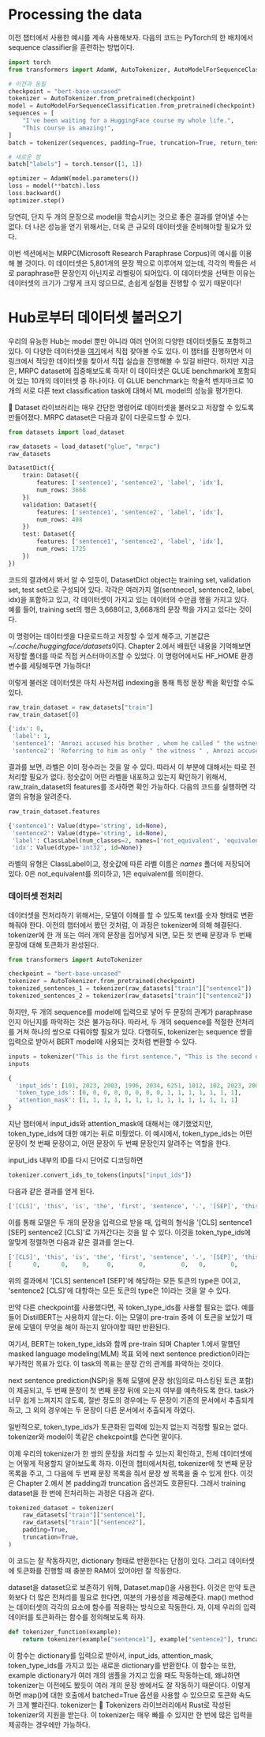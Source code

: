 # Processing the data

이전 챕터에서 사용한 예시를 계속 사용해보자.
다음의 코드는 PyTorch의 한 배치에서 sequence classifier을 훈련하는 방법이다.

``` python
import torch
from transformers import AdamW, AutoTokenizer, AutoModelForSequenceClassification

# 이전과 동일
checkpoint = "bert-base-uncased"
tokenizer = AutoTokenizer.from_pretrained(checkpoint)
model = AutoModelForSequenceClassification.from_pretrained(checkpoint)
sequences = [
    "I've been waiting for a HuggingFace course my whole life.",
    "This course is amazing!",
]
batch = tokenizer(sequences, padding=True, truncation=True, return_tensors="pt")

# 새로운 점
batch["labels"] = torch.tensor([1, 1])

optimizer = AdamW(model.parameters())
loss = model(**batch).loss
loss.backward()
optimizer.step()
```

당연히, 단지 두 개의 문장으로 model을 학습시키는 것으로 좋은 결과를 얻어낼 수는 없다.
더 나은 성능을 얻기 위해서는, 더욱 큰 규모의 데이터셋을 준비해야할 필요가 있다.

이번 섹션에서는 MRPC(Microsoft Research Paraphrase Corpus)의 예시를 이용해 볼 것이다.
이 데이터셋은 5,801개의 문장 짝으로 이루어져 있는데, 각각의 짝들은 서로 paraphrase한 문장인지 아닌지로 라벨링이 되어있다.
이 데이터셋을 선택한 이유는 데이터셋의 크기가 그렇게 크지 않으므로, 손쉽게 실험을 진행할 수 있기 때문이다!

# Hub로부터 데이터셋 불러오기

우리의 유능한 Hub는 model 뿐만 아니라 여러 언어의 다양한 데이터셋들도 포함하고 있다.
이 다양한 데이터셋을 [여기](https://huggingface.co/datasets)에서 직접 찾아볼 수도 있다.
이 챕터를 진행하면서 이 링크에서 적당한 데이터셋을 찾아서 직접 실습을 진행해볼 수 있길 바란다.
하지만 지금은, MRPC dataset에 집중해보도록 하자!
이 데이터셋은 GLUE benchmark에 포함되어 있는 10개의 데이터셋 중 하나이다.
이 GLUE benchmark는 학술적 벤치마크로 10개의 서로 다른 text classification task에 대해서 ML model의 성능을 평가한다.

🤗 Dataset 라이브러리는 매우 간단한 명령어로 데이터셋을 불러오고 저장할 수 있도록 만들어졌다.
MRPC dataset은 다음과 같이 다운로드할 수 있다.

``` python
from datasets import load_dataset

raw_datasets = load_dataset("glue", "mrpc")
raw_datasets
```

``` python
DatasetDict({
    train: Dataset({
        features: ['sentence1', 'sentence2', 'label', 'idx'],
        num_rows: 3668
    })
    validation: Dataset({
        features: ['sentence1', 'sentence2', 'label', 'idx'],
        num_rows: 408
    })
    test: Dataset({
        features: ['sentence1', 'sentence2', 'label', 'idx'],
        num_rows: 1725
    })
})
```

코드의 결과에서 봐서 알 수 있듯이, DatasetDict object는 training set, validation set, test set으로 구성되어 있다.
각각은 여러가지 열(sentnece1, sentence2, label, idx)을 포함하고 있고, 각 데이터셋이 가지고 있는 데이터의 수만큼 행을 가지고 있다.
예를 들어, training set의 행은 3,668이고, 3,668개의 문장 짝을 가지고 있다는 것이다.

이 명령어는 데이터셋을 다운로드하고 저장할 수 있게 해주고, 기본값은 *~/.cache/huggingface/datasets*이다.
Chapter 2.에서 배웠던 내용을 기억해보면 저장할 폴더를 따로 직접 커스터마이즈할 수 있었다.
이 명령어에서도 HF_HOME 환경 변수를 세팅해두면 가능하다!

이렇게 불러온 데이터셋은 마치 사전처럼 indexing을 통해 특정 문장 짝을 확인할 수도 있다.

``` python
raw_train_dataset = raw_datasets["train"]
raw_train_dataset[0]
```

``` python
{'idx': 0,
 'label': 1,
 'sentence1': 'Amrozi accused his brother , whom he called " the witness " , of deliberately distorting his evidence .',
 'sentence2': 'Referring to him as only " the witness " , Amrozi accused his brother of deliberately distorting his evidence .'}
```

결과를 보면, 라벨은 이미 정수라는 것을 알 수 있다. 따라서 이 부분에 대해서는 따로 전처리할 필요가 없다.
정숫값이 어떤 라벨을 내포하고 있는지 확인하기 위해서, raw_train_dataset의 features를 조사하면 확인 가능하다.
다음의 코드를 실행하면 각 열의 유형을 알려준다.

``` python
raw_train_dataset.features
```

``` python
{'sentence1': Value(dtype='string', id=None),
 'sentence2': Value(dtype='string', id=None),
 'label': ClassLabel(num_classes=2, names=['not_equivalent', 'equivalent'], names_file=None, id=None),
 'idx': Value(dtype='int32', id=None)}
```

라벨의 유형은 ClassLabel이고, 정숫값에 따른 라벨 이름은 *names* 폴더에 저장되어 있다.
0은 not_equivalent를 의미하고, 1은 equivalent를 의미한다.

### 데이터셋 전처리

데이터셋을 전처리하기 위해서는, 모델이 이해를 할 수 있도록 text를 숫자 형태로 변환해줘야 한다.
이전의 챕터에서 봤던 것처럼, 이 과정은 tokenizer에 의해 해결된다.
tokenizer에 한 개 또는 여러 개의 문장을 집어넣게 되면, 모든 첫 번째 문장과 두 번째 문장에 대해 토큰화가 완성된다.

``` python
from transformers import AutoTokenizer

checkpoint = "bert-base-uncased"
tokenizer = AutoTokenizer.from_pretrained(checkpoint)
tokenized_sentences_1 = tokenizer(raw_datasets["train"]["sentence1"])
tokenized_sentences_2 = tokenizer(raw_datasets["train"]["sentence2"])
```

하지만, 두 개의 sequence를 model에 입력으로 넣어 두 문장의 관계가 paraphrase인지 아닌지를 파악하는 것은 불가능하다.
따라서, 두 개의 sequence를 적절한 전처리를 거쳐 하나의 쌍으로 다뤄야할 필요가 있다.
다행히도, tokenizer는 sequence 쌍을 입력으로 받아서 BERT model에 사용되는 것처럼 변환할 수 있다.

``` python
inputs = tokenizer("This is the first sentence.", "This is the second one.")
inputs
```

``` python
{ 
  'input_ids': [101, 2023, 2003, 1996, 2034, 6251, 1012, 102, 2023, 2003, 1996, 2117, 2028, 1012, 102],
  'token_type_ids': [0, 0, 0, 0, 0, 0, 0, 0, 1, 1, 1, 1, 1, 1, 1],
  'attention_mask': [1, 1, 1, 1, 1, 1, 1, 1, 1, 1, 1, 1, 1, 1, 1]
}
```

지난 챕터에서 input_ids와 attention_mask에 대해서는 얘기했었지만, token_type_ids에 대한 얘기는 뒤로 미뤘었다.
이 예시에서, token_type_ids는 어떤 문장이 첫 번째 문장이고, 어떤 문장이 두 번째 문장인지 알려주는 역할을 한다.

input_ids 내부의 ID를 다시 단어로 디코딩하면

``` python
tokenizer.convert_ids_to_tokens(inputs["input_ids"])
```

다음과 같은 결과를 얻게 된다.

``` python
['[CLS]', 'this', 'is', 'the', 'first', 'sentence', '.', '[SEP]', 'this', 'is', 'the', 'second', 'one', '.', '[SEP]']
```

이를 통해 모델은 두 개의 문장을 입력으로 받을 때, 입력의 형식을 '[CLS] sentence1 [SEP] sentence2 [CLS]'로 가져간다는 것을 알 수 있다.
이것을 token_type_ids에 알맞게 정렬하면 다음과 같은 결과를 얻는다.

``` python
['[CLS]', 'this', 'is', 'the', 'first', 'sentence', '.', '[SEP]', 'this', 'is', 'the', 'second', 'one', '.', '[SEP]']
[      0,      0,    0,     0,       0,          0,   0,       0,      1,    1,     1,        1,     1,   1,       1]
```

위의 결과에서 '[CLS] sentence1 [SEP]'에 해당하는 모든 토큰의 type은 0이고, 'sentence2 [CLS]'에 대항하는 모든 토큰의 type은 1이라는 것을 알 수 있다.

만약 다른 checkpoint를 사용했다면, 꼭 token_type_ids를 사용할 필요는 없다. 예를 들어 DistilBERT는 사용하지 않는다.
이는 모델이 pre-train 중에 이 토큰을 보았기 때문에 모델이 무엇을 해야 하는지 알아야할 때만 반환된다.

여기서, BERT는 token_type_ids와 함께 pre-train 되며 Chapter 1.에서 말했던 masked language modeling(MLM) 목표 외에 next sentence prediction이라는 부가적인 목표가 있다.
이 task의 목표는 문장 간의 관계를 파악하는 것이다.

next sentence prediction(NSP)을 통해 모델에 문장 쌍(임의로 마스킹된 토큰 포함)이 제공되고, 두 번째 문장이 첫 번째 문장 뒤에 오는지 여부를 예측하도록 한다.
task가 너무 쉽게 느껴지지 않도록, 절반 정도의 경우에는 두 문장이 기존의 문서에서 추출되게 하고, 그 외의 경우에는 두 문장이 다른 문서에서 추출되게 하였다.

일반적으로, token_type_ids가 토큰화된 입력에 있는지 없는지 걱정할 필요는 없다.
tokenizer와 model이 똑같은 chekcpoint를 쓴다면 말이다.

이제 우리의 tokenizer가 한 쌍의 문장을 처리할 수 있는지 확인하고, 전체 데이터셋에는 어떻게 적용할지 알아보도록 하자.
이전의 챕터에서처럼, tokenizer에 첫 번째 문장 목록을 주고, 그 다음에 두 번째 문장 목록을 줘서 문장 쌍 목록을 줄 수 있게 한다.
이것은 Chapter 2.에서 본 padding과 truncation 옵션과도 호환된다. 
그래서 training dataset을 한 번에 전처리하는 과정은 다음과 같다.

``` python
tokenized_dataset = tokenizer(
    raw_datasets["train"]["sentence1"],
    raw_datasets["train"]["sentence2"],
    padding=True,
    truncation=True,
)
```

이 코드는 잘 작동하지만, dictionary 형태로 반환한다는 단점이 있다.
그리고 데이터셋에 토큰화를 진행할 때 충분한 RAM이 있어야만 잘 작동한다.

dataset을 dataset으로 보존하기 위해, Dataset.map()을 사용한다. 
이것은 만약 토큰화보다 더 많은 전처리를 필요로 한다면, 여분의 가용성을 제공해준다.
map() method는 데이터셋의 각각의 요소에 함수를 적용하는 방식으로 작동한다.
자, 이제 우리의 입력 데이터를 토큰화하는 함수를 정의해보도록 하자.

``` python
def tokenizer_function(example):
    return tokenizer(example["sentence1"], example["sentence2"], truncation=True)
```

이 함수는 dictionary를 입력으로 받아서, input_ids, attention_mask, token_type_ids를 가지고 있는 새로운 dictionary를 반환한다.
이 함수는 또한, example dictionary가 여러 개의 샘플을 가지고 있을 때도 작동하는데, 왜냐하면 tokenizer는 이전에도 봤듯이 여러 개의 문장 쌍에서도 잘 작동하기 때문이다.
이렇게 하면 map()에 대한 호출에서 batched=True 옵션을 사용할 수 있으므로 토큰화 속도가 크게 빨라진다.
tokenizer는 🤗 Tokenizers 라이브러리에서 Rust로 작성된 tokenizer의 지원을 받는다. 
이 tokenizer는 매우 빠를 수 있지만 한 번에 많은 입력을 제공하는 경우에만 가능하다.
